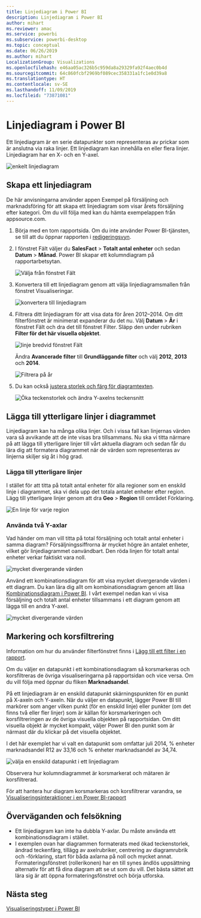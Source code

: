 ```yaml
---
title: Linjediagram i Power BI
description: Linjediagram i Power BI
author: mihart
ms.reviewer: amac
ms.service: powerbi
ms.subservice: powerbi-desktop
ms.topic: conceptual
ms.date: 06/26/2019
ms.author: mihart
LocalizationGroup: Visualizations
ms.openlocfilehash: e46aa05ac326b5c959da8a29329fa92f4aec0b4d
ms.sourcegitcommit: 64c860fcbf2969bf089cec358331a1fc1e0d39a8
ms.translationtype: HT
ms.contentlocale: sv-SE
ms.lasthandoff: 11/09/2019
ms.locfileid: "73871081"
---
```

# <a name="line-charts-in-power-bi"></a>Linjediagram i Power BI
Ett linjediagram är en serie datapunkter som representeras av prickar som är anslutna via raka linjer. Ett linjediagram kan innehålla en eller flera linjer. Linjediagram har en X- och en Y-axel. 

![enkelt linjediagram](media/power-bi-line-charts/power-bi-line.png)

## <a name="create-a-line-chart"></a>Skapa ett linjediagram
De här anvisningarna använder appen Exempel på försäljning och marknadsföring för att skapa ett linjediagram som visar årets försäljning efter kategori. Om du vill följa med kan du hämta exempelappen från appsource.com.

1. Börja med en tom rapportsida. Om du inte använder Power BI-tjänsten, se till att du öppnar rapporten i [redigeringsvyn](../service-interact-with-a-report-in-editing-view.md).

2. I fönstret Fält väljer du **SalesFact** \> **Totalt antal enheter** och sedan **Datum** > **Månad**.  Power BI skapar ett kolumndiagram på rapportarbetsytan.

    ![Välja från fönstret Fält](media/power-bi-line-charts/power-bi-step1.png)

4. Konvertera till ett linjediagram genom att välja linjediagramsmallen från fönstret Visualiseringar. 

    ![konvertera till linjediagram](media/power-bi-line-charts/power-bi-convert-to-line.png)
   

4. Filtrera ditt linjediagram för att visa data för åren 2012–2014. Om ditt filterfönstret är minimerat expanderar du det nu. Välj **Datum** \> **År** i fönstret Fält och dra det till fönstret Filter. Släpp den under rubriken **Filter för det här visuella objektet**. 
     
    ![linje bredvid fönstret Fält](media/power-bi-line-charts/power-bi-year-filter.png)

    Ändra **Avancerade filter** till **Grundläggande filter** och välj **2012**, **2013** och **2014**.

    ![Filtrera på år](media/power-bi-line-charts/power-bi-filter-year.png)

6. Du kan också [justera storlek och färg för diagramtexten](power-bi-visualization-customize-title-background-and-legend.md). 

    ![Öka teckenstorlek och ändra Y-axelns teckensnitt](media/power-bi-line-charts/power-bi-line-3years.png)

## <a name="add-additional-lines-to-the-chart"></a>Lägga till ytterligare linjer i diagrammet
Linjediagram kan ha många olika linjer. Och i vissa fall kan linjernas värden vara så avvikande att de inte visas bra tillsammans. Nu ska vi titta närmare på att lägga till ytterligare linjer till vårt aktuella diagram och sedan får du lära dig att formatera diagrammet när de värden som representeras av linjerna skiljer sig åt i hög grad. 

### <a name="add-additional-lines"></a>Lägga till ytterligare linjer
I stället för att titta på totalt antal enheter för alla regioner som en enskild linje i diagrammet, ska vi dela upp det totala antalet enheter efter region. Lägg till ytterligare linjer genom att dra **Geo** > **Region** till området Förklaring.

   ![En linje för varje region](media/power-bi-line-charts/power-bi-line-regions.png)


### <a name="use-two-y-axes"></a>Använda två Y-axlar
Vad händer om man vill titta på total försäljning och totalt antal enheter i samma diagram? Försäljningssiffrorna är mycket högre än antalet enheter, vilket gör linjediagrammet oanvändbart. Den röda linjen för totalt antal enheter verkar faktiskt vara noll.

   ![mycket divergerande värden](media/power-bi-line-charts/power-bi-diverging.png)

Använd ett kombinationsdiagram för att visa mycket divergerande värden i ett diagram. Du kan lära dig allt om kombinationsdiagram genom att läsa [Kombinationsdiagram i Power BI](power-bi-visualization-combo-chart.md). I vårt exempel nedan kan vi visa försäljning och totalt antal enheter tillsammans i ett diagram genom att lägga till en andra Y-axel. 

   ![mycket divergerande värden](media/power-bi-line-charts/power-bi-dual-axes.png)

## <a name="highlighting-and-cross-filtering"></a>Markering och korsfiltrering
Information om hur du använder filterfönstret finns i [Lägg till ett filter i en rapport](../power-bi-report-add-filter.md).

Om du väljer en datapunkt i ett kombinationsdiagram så korsmarkeras och korsfiltreras de övriga visualiseringarna på rapportsidan och vice versa. Om du vill följa med öppnar du fliken **Marknadsandel**.  

På ett linjediagram är en enskild datapunkt skärningspunkten för en punkt på X-axeln och Y-axeln. När du väljer en datapunkt, lägger Power BI till markörer som anger vilken punkt (för en enskild linje) eller punkter (om det finns två eller fler linjer) som är källan för korsmarkeringen och korsfiltreringen av de övriga visuella objekten på rapportsidan. Om ditt visuella objekt är mycket kompakt, väljer Power BI den punkt som är närmast där du klickar på det visuella objektet.

I det här exemplet har vi valt en datapunkt som omfattar juli 2014, % enheter marknadsandel R12 av 33,16 och % enheter marknadsandel av 34,74.

![välja en enskild datapunkt i ett linjediagram](media/power-bi-line-charts/power-bi-single-select.png)

Observera hur kolumndiagrammet är korsmarkerat och mätaren är korsfiltrerad.

För att hantera hur diagram korsmarkeras och korsfiltrerar varandra, se [Visualiseringsinteraktioner i en Power BI-rapport](../service-reports-visual-interactions.md)

## <a name="considerations-and-troubleshooting"></a>Överväganden och felsökning
* Ett linjediagram kan inte ha dubbla Y-axlar.  Du måste använda ett kombinationsdiagram i stället.
* I exemplen ovan har diagrammen formaterats med ökad teckenstorlek, ändrad teckenfärg, tillägg av axelrubriker, centrering av diagramrubrik och -förklaring, start för båda axlarna på noll och mycket annat. Formateringsfönstret (rollerikonen) har en till synes ändlös uppsättning alternativ för att få dina diagram att se ut som du vill. Det bästa sättet att lära sig är att öppna formateringsfönstret och börja utforska.

## <a name="next-steps"></a>Nästa steg

[Visualiseringstyper i Power BI](power-bi-visualization-types-for-reports-and-q-and-a.md)


